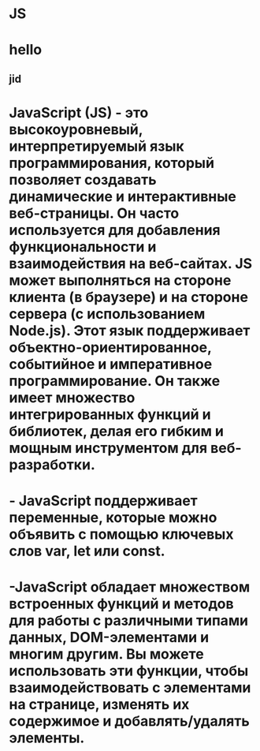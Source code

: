 # JS
# hello
## jid
#  JavaScript (JS) - это высокоуровневый, интерпретируемый язык программирования, который позволяет создавать динамические и интерактивные веб-страницы. Он часто используется для добавления функциональности и взаимодействия на веб-сайтах. JS может выполняться на стороне клиента (в браузере) и на стороне сервера (с использованием Node.js). Этот язык поддерживает объектно-ориентированное, событийное и императивное программирование. Он также имеет множество интегрированных функций и библиотек, делая его гибким и мощным инструментом для веб-разработки.
# - JavaScript поддерживает переменные, которые можно объявить с помощью ключевых слов var, let или const. 
# -JavaScript обладает множеством встроенных функций и методов для работы с различными типами данных, DOM-элементами и многим другим. Вы можете использовать эти функции, чтобы взаимодействовать с элементами на странице, изменять их содержимое и добавлять/удалять элементы.